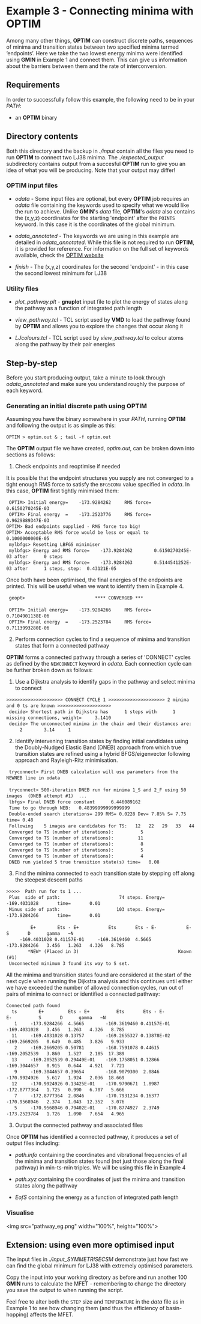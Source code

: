 # Example 3 - Connecting minima with OPTIM

Among many other things, **OPTIM** can construct discrete paths, sequences of minima and transition states between two specified minima termed ‘endpoints’. Here we 
take the two lowest energy minima were identified using **GMIN** in Example 1 and connect them. This can give us information about the barriers between them and
the rate of interconversion. 

## Requirements
In order to successfully follow this example, the following need to be in your *PATH*:

- an **OPTIM** binary

## Directory contents
Both this directory and the backup in *./input* contain all the files you need to run **OPTIM** to connect two LJ38 minima. The *./expected_output* subdirectory 
contains output from a succesful **OPTIM** run to give you an idea of what you will be producing. Note that your output may differ!

### OPTIM input files

- *odata* -		Some input files are optional, but every **OPTIM** job requires an *odata* file containing the keywords used to specify 
			what we would like the run to achieve. Unlike **GMIN**'s *data* file, **OPTIM**'s *odata* also contains the (x,y,z) coordinates for the 
			starting 'endpoint' after the `POINTS` keyword. In this case it is the coordinates of the global minimum. 
		
- *odata_annotated* -	The keywords we are using in this example are detailed in *odata_annotated*. While this file is not required to run **OPTIM**, it is
			provided for reference. For information on the full set of keywords available, check the [OPTIM website](http://www-wales.ch.cam.ac.uk/OPTIM)

- *finish* -		The (x,y,z) coordinates for the second 'endpoint' - in this case the second lowest minimum for LJ38 		 

### Utility files

- *plot_pathway.plt* - 	**gnuplot** input file to plot the energy of states along the pathway as a function of integrated path length

- *view_pathway.tcl* - 	TCL script used by **VMD** to load the pathway found by **OPTIM** and allows you to explore the changes that occur along it

- *LJcolours.tcl* -	TCL script used by *view_pathway.tcl* to colour atoms along the pathway by their pair energies 	

## Step-by-step

Before you start producing output, take a minute to look through *odata_annotated* and make sure you understand roughly the purpose of each keyword.  

### Generating an initial discrete path using OPTIM

Assuming you have the binary somewhere in your *PATH*, running **OPTIM** and following the output is as simple as this:

```
OPTIM > optim.out & ; tail -f optim.out
```

The **OPTIM** output file we have created, *optim.out*, can be broken down into sections as follows:

1. Check endpoints and reoptimise if needed

It is possible that the endpoint structures you supply are not converged to a tight enough RMS force to satisfy the `BFGSCONV` value specified in *odata*. In this
case, **OPTIM** first tightly minimised them:

```
 OPTIM> Initial energy=    -173.9284262     RMS force=    0.6150270245E-03
 OPTIM> Final energy  =    -173.2523776     RMS force=    0.9629889347E-03
OPTIM> Bad endpoints supplied - RMS force too big!
OPTIM> Acceptable RMS force would be less or equal to     0.1000000000E-05
 mylbfgs> Resetting LBFGS minimiser
 mylbfgs> Energy and RMS force=    -173.9284262        0.6150270245E-03 after      0 steps
 mylbfgs> Energy and RMS force=    -173.9284263        0.5144541252E-03 after      1 steps, step:  0.43121E-05
```
Once both have been optimised, the final energies of the endpoints are printed. This will be useful when we want to identify them in Example 4.

```
 geopt>                          **** CONVERGED ***

 OPTIM> Initial energy=    -173.9284266     RMS force=    0.7104901138E-06
 OPTIM> Final energy  =    -173.2523784     RMS force=    0.7113993280E-06
```

2. Perform connection cycles to find a sequence of minima and transition states that form a connected pathway

**OPTIM** forms a connected pathway through a series of 'CONNECT' cycles as defined by the `NEWCONNECT` keyword in *odata*. Each connection cycle can be further
broken down as follows:
  1. Use a Dijkstra analysis to identify gaps in the pathway and select minima to connect

```
>>>>>>>>>>>>>>>>>>>>> CONNECT CYCLE 1 >>>>>>>>>>>>>>>>>>>>> 2 minima and 0 ts are known >>>>>>>>>>>>>>>>>>>>
 decide> Shortest path in Dijkstra has      1 steps with      1 missing connections, weight=     3.1410
 decide> The unconnected minima in the chain and their distances are:
     2        3.14     1
``` 

  2. Identify intervening transition states by finding initial candidates using the Doubly-Nudged Elastic Band (DNEB) approach from which true transition states are refined using a hybrid BFGS/eigenvector following approach and Rayleigh-Ritz minimisation. 

```
 tryconnect> First DNEB calculation will use parameters from the NEWNEB line in odata

 tryconnect> 500-iteration DNEB run for minima 1_S and 2_F using 50 images  (DNEB attempt #1)  ...
 lbfgs> Final DNEB force constant      6.446089162
 Time to go through NEB:   0.48399999999999999
 Double-ended search iterations= 299 RMS= 0.0228 Dev= 7.85% S= 7.75 time= 0.48
 Following    5 images are candidates for TS:   12   22   29   33   44
 Converged to TS (number of iterations):          5
 Converged to TS (number of iterations):         11
 Converged to TS (number of iterations):          8
 Converged to TS (number of iterations):          5
 Converged to TS (number of iterations):          4
 DNEB run yielded 5 true transition state(s) time=   0.08
``` 

  3. Find the minima connected to each transition state by stepping off along the steepest descent paths

```
>>>>>  Path run for ts 1 ...
 Plus  side of path:                      74 steps. Energy=    -169.4031028       time=       0.01
 Minus side of path:                     103 steps. Energy=    -173.9284266       time=       0.01

         E+        Ets - E+           Ets       Ets - E-           E-          S       D      gamma   ~N
     -169.4031028 0.41157E-01     -169.3619460  4.5665         -173.9284266   3.456   1.263   4.326   8.785
        *NEW* (Placed in 3)                                     Known (#1)
 Unconnected minimum 3 found its way to S set.
```

All the minima and transition states found are considered at the start of the next cycle when running the Dijkstra analysis and this continues
until either we have exceeded the number of allowed connection cycles, run out of pairs of minima to connect or identified a connected pathway:

```
Connected path found
  ts        E+         Ets - E+          Ets       Ets - E-          E-          S       D      gamma   ~N
   1     -173.9284266  4.5665        -169.3619460 0.41157E-01    -169.4031028   3.456   1.263   4.326   8.785
  11     -169.4031028 0.13757        -169.2655327 0.13878E-02    -169.2669205   0.649   0.485   3.826   9.933
   2     -169.2669205 0.50781        -168.7591078 0.44615        -169.2052539   3.860   1.527   2.185  17.389
  13     -169.2052539 0.29449E-01    -169.1758051 0.12866        -169.3044657   0.915   0.644   4.921   7.721
   9     -169.3044657 0.39654        -168.9079300  2.0846        -170.9924926   5.617   1.924   2.036  18.669
  12     -170.9924926 0.13425E-01    -170.9790671  1.8987        -172.8777364   1.725   0.990   6.707   5.666
   7     -172.8777364  2.0846        -170.7931234 0.16377        -170.9568946   2.374   1.043  12.352   3.076
   5     -170.9568946 0.79402E-01    -170.8774927  2.3749        -173.2523784   1.726   1.090   7.654   4.965
```

3. Output the connected pathway and associated files

Once **OPTIM** has identified a connected pathway, it produces a set of output files including:

- *path.info* containing the coordinates and vibrational frequencies of all the minima and transition states found (not just those along the 
final pathway) in min-ts-min triples. We will be using this file in Example 4

- *path.xyz* containing the coordinates of just the minima and transition states along the pathway 

- *EofS* containing the energy as a function of integrated path length

### Visualise
<img src="pathway_eg.png" width="100%", height="100%">
 



## Extension: using even more optimised input

The input files in *./input_SYMMETRISECSM* demonstrate just how fast we can find the global minimum for LJ38 with extremely optimised parameters. 

Copy the input into your working directory as before and run another 100 **GMIN** runs to calculate the MFET - remembering to change the directory you 
save the output to when running the script.

Feel free to alter both the `STEP` size and `TEMPERATURE` in the *data* file as in Example 1 to see how changing them (and thus the efficiency of basin-hopping) 
affects the MFET. 
